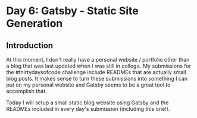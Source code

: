 # Day 6: Gatsby - Static Site Generation

## Introduction

At this moment, I don't really have a personal website / portfolio other than a blog that was last updated when I was still in colleg≥. My submissions for the #thirtydaysofcode challenge include READMEs that are actually small blog posts. It makes sense to turn these submissions into something I can put on my personal website and Gatsby seems to be a great tool to accomplish that.

Today I will setup a small static blog website using Gatsby and the READMEs included in every day's submission (including this one!).

